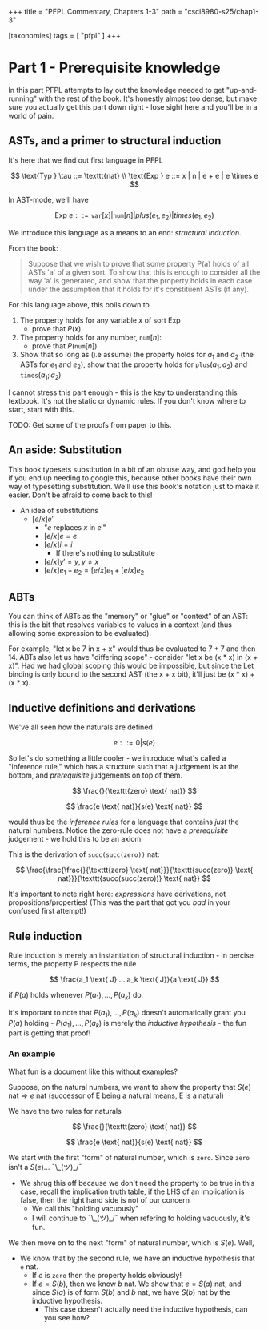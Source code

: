 +++
title = "PFPL Commentary, Chapters 1-3"
path = "csci8980-s25/chap1-3"

[taxonomies]
tags = [ "pfpl" ]
+++


# Part 1 - Prerequisite knowledge

In this part PFPL attempts to lay out the knowledge needed to get
"up-and-running" with the rest of the book. It's honestly almost too
dense, but make sure you actually get this part down right - lose
sight here and you'll be in a world of pain.

## ASTs, and a primer to structural induction

It's here that we find out first language in PFPL

$$
\text{Typ } \tau ::= \texttt{nat} \\
\text{Exp } e ::= x | n | e + e | e \times e 
$$

In AST-mode, we'll have

$$
\text{Exp } e ::= \texttt{var}[x] | \texttt{num}[n] | plus(e_1, e_2) | times(e_1, e_2)
$$

We introduce this language as a means to an end: _structural induction_.

From the book:

> Suppose that we wish to prove that some property P(a) holds of all ASTs
> 'a' of a given sort. To show that this is enough to consider all the way
> 'a' is generated, and show that the property holds in each case under the
> assumption that it holds for it's constituent ASTs (if any).

For this language above, this boils down to
1. The property holds for any variable $x$ of sort $\text{Exp}$
    - prove that $P(x)$
2. The property holds for any number, $\texttt{num}[n]$:
    - prove that $P(\texttt{num}[n])$
3. Show that so long as (i.e assume) the property holds for
$a_1$ and $a_2$ (the ASTs for $e_1$ and $e_2$), show that the
property holds for $\texttt{plus}(a_1;a_2)$ and $\texttt{times}(a_1;a_2)$

I cannot stress this part enough - this is the key to understanding
this textbook. It's not the static or dynamic rules. If you don't know
where to start, start with this.

TODO: Get some of the proofs from paper to this.

## An aside: Substitution

This book typesets substitution in a bit of an obtuse way, and god
help you if you end up needing to google this, because other books
have their own way of typesetting substitution. We'll use this book's
notation just to make it easier. Don't be afraid to come back to this!

- An idea of substitutions
    - $[e/x]e'$   
        - "$e$ replaces $x$ in $e'$"
        - $[e/x]e = e$
        - $[e/x]i = i$
            - If there's nothing to substitute
        - $[e/x]y' = y, y \neq x$
        - $[e/x]e_1 + e_2 = [e/x]e_1 + [e/x]e_2$

## ABTs

You can think of ABTs as the "memory" or "glue" or "context" of an 
AST: this is the bit that resolves variables to values in a context
(and thus allowing some expression to be evaluated). 

For example, "let x be 7 in x + x" would thus be evaluated to $7 + 7$
and then $14$. ABTs also let us have "differing scope" - consider
"let x be (x * x) in (x + x)". Had we had global scoping this would
be impossible, but since the Let binding is only bound to the 
second AST (the x + x bit), it'll just be (x * x) + (x * x).

## Inductive definitions and derivations

We've all seen how the naturals are defined

$$
e ::= 0 | s(e)
$$

So let's do something a little cooler - we introduce 
what's called a "inference rule," which has a structure such that
a judgement is at the bottom, and _prerequisite_ judgements
on top of them. 

$$
\frac{}{\texttt{zero} \text{ nat}}
$$

$$
\frac{e \text{ nat}}{s(e) \text{ nat}}
$$

would thus be the _inference rules_ for a language that
contains _just_ the natural numbers. Notice the zero-rule
does not have a _prerequisite_ judgement - we hold this to be
an axiom.

This is the derivation of $\texttt{succ(succ(zero))} \text{ nat}$:

$$
\frac{\frac{\frac{}{\texttt{zero} \text{ nat}}}{\texttt{succ(zero)} \text{ nat}}}{\texttt{succ(succ(zero))} \text{ nat}}
$$

It's important to note right here: _expressions_ have derivations, not
propositions/properties! (This was the part that got you _bad_ in your
confused first attempt!)

## Rule induction

Rule induction is merely an instantiation of structural induction - 
In percise terms, the property P respects the rule

$$
\frac{a_1 \text{ J} ... a_k \text{ J}}{a \text{ J}}
$$

if $P(a)$ holds whenever $P(a_1),...,P(a_k)$ do.

It's important to note that $P(a_1),...,P(a_k)$ doesn't automatically
grant you $P(a)$ holding - $P(a_1),...,P(a_k)$ is merely the _inductive
hypothesis_ - the fun part is getting that proof!

### An example

What fun is a document like this without examples?

Suppose, on the natural numbers, we want to show the property
that $S(e) \text{ nat} \Rightarrow e \text{ nat}$ 
(successor of E being a natural means, E is a natural)

We have the two rules for naturals

$$
\frac{}{\texttt{zero} \text{ nat}}
$$

$$
\frac{e \text{ nat}}{s(e) \text{ nat}}
$$

We start with the first "form" of natural number, which is
$\texttt{zero}$. Since $\texttt{zero}$ isn't a $S(e)$... 
¯\\\_(ツ)\_/¯ 
- We shrug this off because we don't need the property to be true in this case,
recall the implication truth table, if the LHS of an implication is false, then
the right hand side is not of our concern
    - We call this "holding vacuously"
    - I will continue to ¯\\\_(ツ)\_/¯  when refering to holding vacuously, it's fun.

We then move on to the next "form" of natural number, which
is $S(e)$. Well,
- We know that by the second rule, we have an inductive hypothesis that
$\texttt{e} \text{ nat}$.
    - If $e$ is $\texttt{zero}$ then the property holds obviously!
    - If $e = S(b)$, then we know $b$ nat. We show that $e = S(a)$ nat,
    and since $S(a)$ is of form $S(b)$ and $b$ nat, we have $S(b)$ nat
    by the inductive hypothesis.
        - This case doesn't actually need the inductive hypothesis, can you
        see how?


